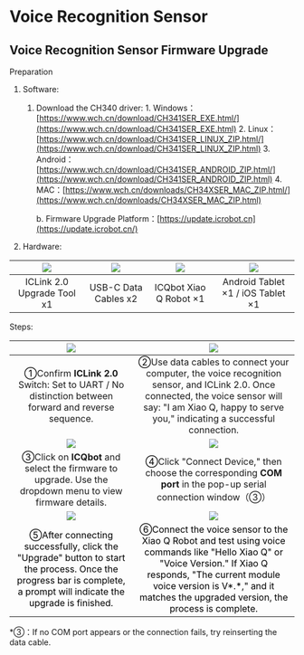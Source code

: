 # Voice Recognition Sensor

## Voice Recognition Sensor Firmware Upgrade

Preparation  

1. Software:  
    1.  Download the CH340 driver: 
            1. Windows：[https://www.wch.cn/download/CH341SER_EXE.html/](https://www.wch.cn/download/CH341SER_EXE.html)
            2. Linux：[https://www.wch.cn/download/CH341SER_LINUX_ZIP.html/](https://www.wch.cn/download/CH341SER_LINUX_ZIP.html)
            3. Android：[https://www.wch.cn/download/CH341SER_ANDROID_ZIP.html/](https://www.wch.cn/download/CH341SER_ANDROID_ZIP.html)
            4. MAC：[https://www.wch.cn/downloads/CH34XSER_MAC_ZIP.html/](https://www.wch.cn/downloads/CH34XSER_MAC_ZIP.html)

        b.  Firmware Upgrade Platform：[https://update.icrobot.cn](https://update.icrobot.cn/)

2. Hardware: 

| ![](img/VoiceRecognitionSensor01.png) | ![](img/VoiceRecognitionSensor02.png) | ![](img/VoiceRecognitionSensor03.png) | ![](img/VoiceRecognitionSensor04.png) |
| :---: | :---: | :---: | :---: |
| ICLink 2.0 Upgrade Tool x1  | USB-C Data Cables x2  | ICQbot Xiao Q Robot ×1  |  Android Tablet ×1 / iOS Tablet ×1  |


Steps:  

| ![](img/VoiceRecognitionSensor05.gif) | ![](img/VoiceRecognitionSensor06.gif) |
| :---: | :---: |
| <font style="color:rgb(0, 0, 0);">①</font>Confirm **ICLink 2.0** Switch: Set to UART / No distinction between forward and reverse sequence.   | <font style="color:rgb(0, 0, 0);">②</font>Use data cables to connect your computer, the voice recognition sensor, and ICLink 2.0. Once connected, the voice sensor will say: "I am Xiao Q, happy to serve you," indicating a successful connection.   |
| ![](img/VoiceRecognitionSensor07.gif) | ![](img/VoiceRecognitionSensor08.gif) |
| <font style="color:rgb(0, 0, 0);">③</font>Click on **ICQbot** and select the firmware to upgrade. Use the dropdown menu to view firmware details.   | <font style="color:rgb(0, 0, 0);">④</font>Click "Connect Device," then choose the corresponding **COM port** in the pop-up serial connection window（③） |
| ![](img/VoiceRecognitionSensor09.gif) | ![](img/VoiceRecognitionSensor10.gif) |
| <font style="color:rgb(0, 0, 0);">⑤After connecting successfully, click the "Upgrade" button to start the process. Once the progress bar is complete, a prompt will indicate the upgrade is finished.  </font> | <font style="color:rgb(0, 0, 0);">⑥Connect the voice sensor to the Xiao Q Robot and test using voice commands like "Hello Xiao Q" or "Voice Version." If Xiao Q responds, "The current module voice version is V*.*," and it matches the upgraded version, the process is complete. </font> |


*③：If no COM port appears or the connection fails, try reinserting the data cable.  

